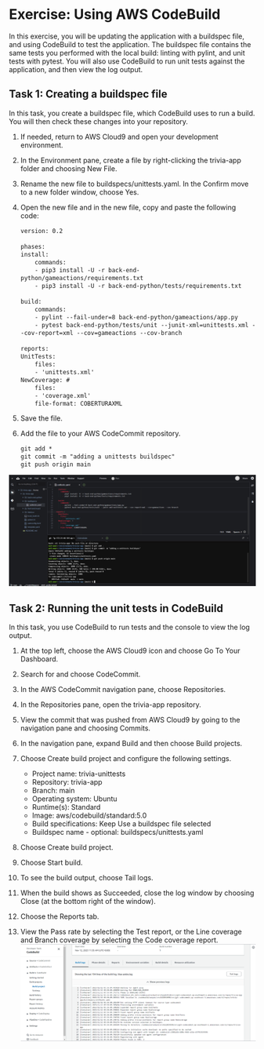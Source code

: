 # Exercise: Using AWS CodeBuild
In this exercise, you will be updating the application with a buildspec file, and using CodeBuild to test the application. The buildspec file contains the same tests you performed with the local build: linting with pylint, and unit tests with pytest. You will also use CodeBuild to run unit tests against the application, and then view the log output.

## Task 1: Creating a buildspec file
In this task, you create a buildspec file, which CodeBuild uses to run a build. You will then check these changes into your repository.

1. If needed, return to AWS Cloud9 and open your development environment.
2. In the Environment pane, create a file by right-clicking the trivia-app folder and choosing New File.
3. Rename the new file to buildspecs/unittests.yaml. In the Confirm move to a new folder window, choose Yes.
4. Open the new file and in the new file, copy and paste the following code:
    ```
    version: 0.2

    phases:
    install:
        commands:
        - pip3 install -U -r back-end-python/gameactions/requirements.txt
        - pip3 install -U -r back-end-python/tests/requirements.txt

    build:
        commands:
        - pylint --fail-under=8 back-end-python/gameactions/app.py
        - pytest back-end-python/tests/unit --junit-xml=unittests.xml --cov-report=xml --cov=gameactions --cov-branch

    reports:
    UnitTests:
        files:
        - 'unittests.xml'
    NewCoverage: #
        files:
        - 'coverage.xml'
        file-format: COBERTURAXML
    ```

5. Save the file.
6. Add the file to your AWS CodeCommit repository.
    ```
    git add *
    git commit -m "adding a unittests buildspec"
    git push origin main
    ```
![alt img](/images/auto-1.png)
<br>


## Task 2: Running the unit tests in CodeBuild
In this task, you use CodeBuild to run tests and the console to view the log output.

1. At the top left, choose the AWS Cloud9 icon and choose Go To Your Dashboard.

2. Search for and choose CodeCommit.

3. In the AWS CodeCommit navigation pane, choose Repositories.

4. In the Repositories pane, open the trivia-app repository.

5. View the commit that was pushed from AWS Cloud9 by going to the navigation pane and choosing Commits.

6. In the navigation pane, expand Build and then choose Build projects.

7. Choose Create build project and configure the following settings.
    -   Project name: trivia-unittests
    -   Repository: trivia-app
    -   Branch: main
    -   Operating system: Ubuntu
    -   Runtime(s): Standard
    -   Image: aws/codebuild/standard:5.0
    -   Build specifications: Keep Use a buildspec file selected
    -   Buildspec name - optional: buildspecs/unittests.yaml

8. Choose Create build project.

9. Choose Start build.

10. To see the build output, choose Tail logs.

11. When the build shows as Succeeded, close the log window by choosing Close (at the bottom right of the window).

12. Choose the Reports tab.

13. View the Pass rate by selecting the Test report, or the Line coverage and Branch coverage by selecting the Code coverage report.
![alt img](/images/auto-2.png)
<br>
